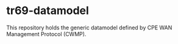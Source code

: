 # tr69-datamodel
This repository holds the generic datamodel defined by CPE WAN Management Protocol (CWMP).

